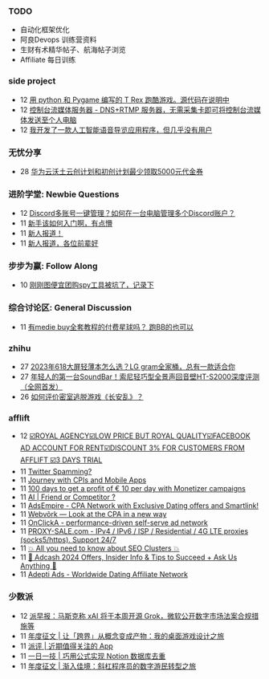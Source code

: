 ### TODO
-  自动化框架优化
-  阿良Devops 训练营资料
-  生财有术精华帖子、航海帖子浏览
-  Affiliate 每日训练

### side project
<!-- sideproject:START -->
-  12 [用 python 和 Pygame 编写的 T Rex 跑酷游戏。源代码在说明中](https://www.youtube.com/watch?v=pZySIXSelCA)
-  12 [控制台流媒体服务器 - DNS+RTMP 服务器，无需采集卡即可将控制台流媒体发送至个人电脑](https://github.com/Aioros/console-streaming-server)
-  12 [我开发了一款人工智能语音导览应用程序，但几乎没有用户](https://www.reddit.com/r/SideProject/comments/18gpp0e/ive_built_an_ai_audio_tour_app_but_have_almost_no/)<!-- sideproject:END -->


### 无忧分享
<!-- ruyo:START -->
-  28 [华为云沃土云创计划和初创计划最少领取5000元代金券](https://51.ruyo.net/18617.html)<!-- ruyo:END -->

### 进阶学堂: Newbie Questions
<!-- advertcn1:START -->
-  12 [Discord多账号一键管理？如何在一台电脑管理多个Discord账户？](https://www.advertcn.com/thread-114299-1-1.html)
-  11 [新手该如何入门啊，有点懵](https://www.advertcn.com/thread-114292-1-1.html)
-  11 [新人报道！](https://www.advertcn.com/thread-114291-1-1.html)
-  11 [新人报道，各位前辈好](https://www.advertcn.com/thread-114289-1-1.html)<!-- advertcn1:END -->

### 步步为赢: Follow Along
<!-- advertcn2:START -->
-  10 [刚刚图便宜团购spy工具被坑了，记录下](https://www.advertcn.com/thread-113954-1-1.html)<!-- advertcn2:END -->

### 综合讨论区: General Discussion
<!-- advertcn3:START -->
-  11 [有medie buy全套教程的付费星球吗？ 跑BB的也可以](https://www.advertcn.com/thread-114288-1-1.html)<!-- advertcn3:END -->


### zhihu
<!-- zhihu:START -->
-  27 [2023年618大屏轻薄本怎么选？LG gram全家桶，总有一款适合你](http://zhuanlan.zhihu.com/p/632641888?utm_campaign=rss&utm_medium=rss&utm_source=rss&utm_content=title)
-  27 [年轻人的第一台SoundBar！索尼轻巧型全景声回音壁HT-S2000深度评测（全网首发）](http://zhuanlan.zhihu.com/p/630990296?utm_campaign=rss&utm_medium=rss&utm_source=rss&utm_content=title)
-  26 [如何评价密室逃脱游戏《长安乱》？](http://www.zhihu.com/question/563950552/answer/3045961312?utm_campaign=rss&utm_medium=rss&utm_source=rss&utm_content=title)<!-- zhihu:END -->

### afflift
<!-- afflift:START -->
-  12 [☑️ROYAL AGENCY☑️LOW PRICE BUT ROYAL QUALITY☑️FACEBOOK AD ACCOUNT FOR RENT☑️DISCOUNT 3% FOR CUSTOMERS FROM AFFLIFT ☑️3 DAYS TRIAL](https://afflift.com/f/threads/%E2%98%91%EF%B8%8Froyal-agency%E2%98%91%EF%B8%8Flow-price-but-royal-quality%E2%98%91%EF%B8%8Ffacebook-ad-account-for-rent%E2%98%91%EF%B8%8Fdiscount-3-for-customers-from-afflift-%E2%98%91%EF%B8%8F3-days-trial.12780/)
-  11 [Twitter Spamming?](https://afflift.com/f/threads/twitter-spamming.12775/)
-  11 [Journey with CPIs and Mobile Apps](https://afflift.com/f/threads/journey-with-cpis-and-mobile-apps.12762/)
-  11 [100 days to get a profit of € 10 per day with Monetizer campaigns](https://afflift.com/f/threads/100-days-to-get-a-profit-of-%E2%82%AC-10-per-day-with-monetizer-campaigns.12776/)
-  11 [AI | Friend or Competitor ?](https://afflift.com/f/threads/ai-friend-or-competitor.12760/)
-  11 [AdsEmpire - CPA Network with Exclusive Dating offers and Smartlink!](https://afflift.com/f/threads/adsempire-cpa-network-with-exclusive-dating-offers-and-smartlink.6820/)
-  11 [Webvõrk — Look at the CPA in a new way](https://afflift.com/f/threads/webv%C3%B5rk-%E2%80%94-look-at-the-cpa-in-a-new-way.2820/)
-  11 [OnClickA - performance-driven self-serve ad network](https://afflift.com/f/threads/onclicka-performance-driven-self-serve-ad-network.10316/)
-  11 [PROXY-SALE.com - IPv4 / IPv6 / ISP / Residential / 4G LTE proxies &lpar;socks5/https&rpar;. Support 24/7](https://afflift.com/f/threads/proxy-sale-com-ipv4-ipv6-isp-residential-4g-lte-proxies-socks5-https-support-24-7.12382/)
-  11 [💥 All you need to know about SEO Clusters 💥](https://afflift.com/f/threads/%F0%9F%92%A5-all-you-need-to-know-about-seo-clusters-%F0%9F%92%A5.12779/)
-  11 [🌟 Adcash 2024 Offers, Insider Info &amp; Tips to Succeed + Ask Us Anything 🌟](https://afflift.com/f/threads/%F0%9F%8C%9F-adcash-2024-offers-insider-info-tips-to-succeed-ask-us-anything-%F0%9F%8C%9F.12411/)
-  11 [Adepti Ads - Worldwide Dating Affiliate Network](https://afflift.com/f/threads/adepti-ads-worldwide-dating-affiliate-network.12646/)<!-- afflift:END -->

### 少数派
<!-- sspai:START -->
-  12 [派早报：马斯克称 xAI 将于本周开源 Grok，微软公开数字市场法案合规措施等](https://sspai.com/post/87107)
-  11 [年度征文 | 让「跨界」从概念变成产物：我的桌面游戏设计之旅](https://sspai.com/post/86944)
-  11 [派评 | 近期值得关注的 App](https://sspai.com/post/87100)
-  11 [一日一技 | 巧用公式实现 Notion 数据库去重](https://sspai.com/post/86909)
-  11 [年度征文 | 渐入佳境：斜杠程序员的数字游民转型之旅](https://sspai.com/post/86832)<!-- sspai:END -->
